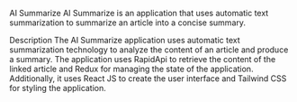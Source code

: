 AI Summarize
AI Summarize is an application that uses automatic text summarization to summarize an article into a concise summary.

Description
The AI Summarize application uses automatic text summarization technology to analyze the content of an article and produce a summary. The application uses RapidApi to retrieve the content of the linked article and Redux for managing the state of the application. Additionally, it uses React JS to create the user interface and Tailwind CSS for styling the application.